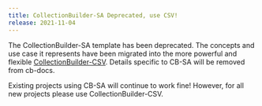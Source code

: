 ```yaml
---
title: CollectionBuilder-SA Deprecated, use CSV!
release: 2021-11-04
---
```


The CollectionBuilder-SA template has been deprecated. 
The concepts and use case it represents have been migrated into the more powerful and flexible [CollectionBuilder-CSV](https://github.com/CollectionBuilder/collectionbuilder-csv).
Details specific to CB-SA will be removed from cb-docs.

Existing projects using CB-SA will continue to work fine! 
However, for all new projects please use CollectionBuilder-CSV.
